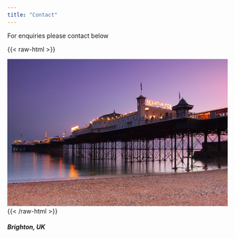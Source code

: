 ```yaml
---
title: "Contact"
---
```


For enquiries please contact below

{{< raw-html >}}

<div class="column is-one-third is-offset-4 has-text-centered">
    <img src="img/Brighton_Pier_at_dusk.jpg" loading="lazy" alt="brighton pier" title="Brighton Pier" class="avatar">
</div>
{{< /raw-html >}}

##### Brighton, UK
